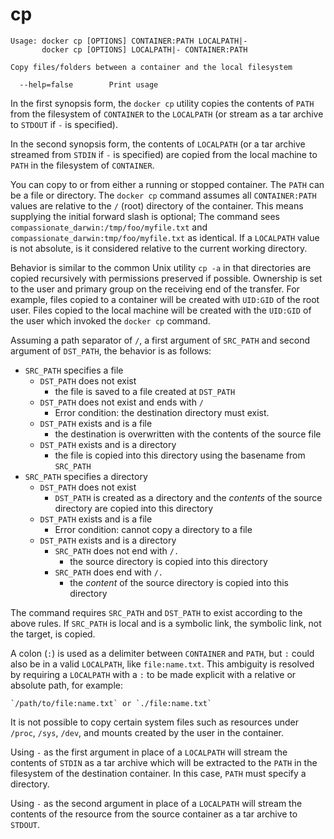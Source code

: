 <!--[metadata]>
+++
title = "cp"
description = "The cp command description and usage"
keywords = ["copy, container, files, folders"]
[menu.engine]
parent = "smn_cli"
+++
<![end-metadata]-->

# cp

    Usage: docker cp [OPTIONS] CONTAINER:PATH LOCALPATH|-
           docker cp [OPTIONS] LOCALPATH|- CONTAINER:PATH

    Copy files/folders between a container and the local filesystem

      --help=false        Print usage

In the first synopsis form, the `docker cp` utility copies the contents of
`PATH` from the filesystem of `CONTAINER` to the `LOCALPATH` (or stream as
a tar archive to `STDOUT` if `-` is specified).

In the second synopsis form, the contents of `LOCALPATH` (or a tar archive
streamed from `STDIN` if `-` is specified) are copied from the local machine to
`PATH` in the filesystem of `CONTAINER`.

You can copy to or from either a running or stopped container. The `PATH` can
be a file or directory. The `docker cp` command assumes all `CONTAINER:PATH`
values are relative to the `/` (root) directory of the container. This means
supplying the initial forward slash is optional; The command sees
`compassionate_darwin:/tmp/foo/myfile.txt` and
`compassionate_darwin:tmp/foo/myfile.txt` as identical. If a `LOCALPATH` value
is not absolute, is it considered relative to the current working directory.

Behavior is similar to the common Unix utility `cp -a` in that directories are
copied recursively with permissions preserved if possible. Ownership is set to
the user and primary group on the receiving end of the transfer. For example,
files copied to a container will be created with `UID:GID` of the root user.
Files copied to the local machine will be created with the `UID:GID` of the
user which invoked the `docker cp` command.

Assuming a path separator of `/`, a first argument of `SRC_PATH` and second
argument of `DST_PATH`, the behavior is as follows:

- `SRC_PATH` specifies a file
    - `DST_PATH` does not exist
        - the file is saved to a file created at `DST_PATH`
    - `DST_PATH` does not exist and ends with `/`
        - Error condition: the destination directory must exist.
    - `DST_PATH` exists and is a file
        - the destination is overwritten with the contents of the source file
    - `DST_PATH` exists and is a directory
        - the file is copied into this directory using the basename from
          `SRC_PATH`
- `SRC_PATH` specifies a directory
    - `DST_PATH` does not exist
        - `DST_PATH` is created as a directory and the *contents* of the source
           directory are copied into this directory
    - `DST_PATH` exists and is a file
        - Error condition: cannot copy a directory to a file
    - `DST_PATH` exists and is a directory
        - `SRC_PATH` does not end with `/.`
            - the source directory is copied into this directory
        - `SRC_PATH` does end with `/.`
            - the *content* of the source directory is copied into this
              directory

The command requires `SRC_PATH` and `DST_PATH` to exist according to the above
rules. If `SRC_PATH` is local and is a symbolic link, the symbolic link, not
the target, is copied.

A colon (`:`) is used as a delimiter between `CONTAINER` and `PATH`, but `:`
could also be in a valid `LOCALPATH`, like `file:name.txt`. This ambiguity is
resolved by requiring a `LOCALPATH` with a `:` to be made explicit with a
relative or absolute path, for example:

    `/path/to/file:name.txt` or `./file:name.txt`

It is not possible to copy certain system files such as resources under
`/proc`, `/sys`, `/dev`, and mounts created by the user in the container.

Using `-` as the first argument in place of a `LOCALPATH` will stream the
contents of `STDIN` as a tar archive which will be extracted to the `PATH` in
the filesystem of the destination container. In this case, `PATH` must specify
a directory.

Using `-` as the second argument in place of a `LOCALPATH` will stream the
contents of the resource from the source container as a tar archive to
`STDOUT`.
